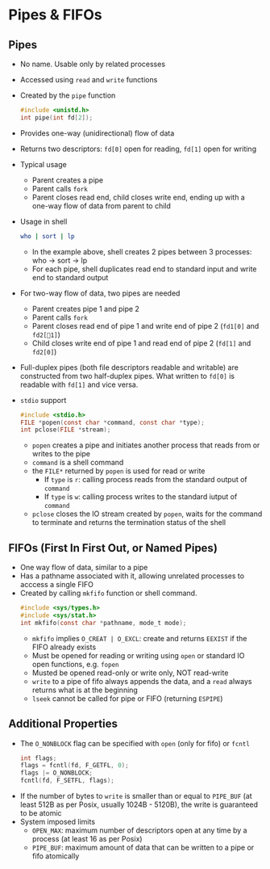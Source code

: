# Pipes & FIFOs

## Pipes

* No name. Usable only by related processes
* Accessed using `read` and `write` functions
* Created by the `pipe` function
    ```c
    #include <unistd.h>
    int pipe(int fd[2]);
    ```
* Provides one-way (unidirectional) flow of data
* Returns two descriptors: `fd[0]` open for reading, `fd[1]` open for writing 
* Typical usage
    - Parent creates a pipe
    - Parent calls `fork`
    - Parent closes read end, child closes write end, ending up with a one-way flow of data from parent to child
* Usage in shell

    ```bash
    who | sort | lp
    ```
    
    - In the example above, shell creates 2 pipes between 3 processes: who -> sort -> lp
    - For each pipe, shell duplicates read end to standard input and write end to standard output
* For two-way flow of data, two pipes are needed
    - Parent creates pipe 1 and pipe 2
    - Parent calls `fork`
    - Parent closes read end of pipe 1 and write end of pipe 2 (`fd1[0]` and `fd2[1]`)
    - Child closes write end of pipe 1 and read end of pipe 2 (`fd[1]` and `fd2[0]`)
* Full-duplex pipes (both file descriptors readable and writable) are constructed from two half-duplex pipes. What written to `fd[0]` is readable with `fd[1]` and vice versa.
* `stdio` support

    ```c
    #include <stdio.h>
    FILE *popen(const char *command, const char *type);
    int pclose(FILE *stream);
    ```
    
    - `popen` creates a pipe and initiates another process that reads from or writes to the pipe
    - `command` is a shell command
    - the `FILE*` returned by `popen` is used for read or write
        + If `type` is `r`: calling process reads from the standard output of `command`
        + If `type` is `w`: calling process writes to the standard iutput of `command`
    - `pclose` closes the IO stream created by `popen`, waits for the command 
    to terminate and returns the termination status of the shell

## FIFOs (First In First Out, or Named Pipes)

* One way flow of data, similar to a pipe
* Has a pathname associated with it, allowing unrelated processes to acccess a single FIFO
* Created by calling `mkfifo` function or shell command.
    ```c
    #include <sys/types.h>
    #include <sys/stat.h>
    int mkfifo(const char *pathname, mode_t mode);
    ```
    - `mkfifo` implies `O_CREAT | O_EXCL`: create and returns `EEXIST` if the FIFO already exists
    - Must be opened for reading or writing using `open` or standard IO open functions, e.g. `fopen`
    - Musted be opened read-only or write only, NOT read-write
    - `write` to a pipe of fifo always appends the data, and a `read` always returns what is at the beginning
    - `lseek` cannot be called for pipe or FIFO (returning `ESPIPE`)

## Additional Properties

* The `O_NONBLOCK` flag can be specified with `open` (only for fifo) or `fcntl`
    ```c
    int flags;
    flags = fcntl(fd, F_GETFL, 0);
    flags |= O_NONBLOCK;
    fcntl(fd, F_SETFL, flags);
    ```
* If the number of bytes to `write` is smaller than or equal to `PIPE_BUF` (at least 512B as per Posix, usually 1024B - 5120B), the write is guaranteed to be atomic
* System imposed limits
    - `OPEN_MAX`: maximum number of descriptors open at any time by a process (at least 16 as per Posix)
    - `PIPE_BUF`: maximum amount of data that can be written to a pipe or fifo atomically

